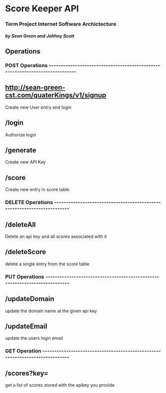 # Score Keeper API
### Term Project Internet Software Archictecture
##### by Sean Green and Johhny Scott

## Operations

### POST Operations -----------------------------------------------------------------------------

## http://sean-green-cst.com/quaterKings/v1/signup 
Create new User entry and login

## /login 
Authorize login

## /generate 
Create new API Key

## /score 
Create new entry in score table

### DELETE Operations ------------------------------------------------------------------------

## /deleteAll 
Delete an api key and all scores associated with it

## /deleteScore 
delete a single entry from the score table

### PUT Operations ---------------------------------------------------------------------------

## /updateDomain 
update the domain name at the given api key

## /updateEmail
update the users login email

### GET Operation -----------------------------------------------------------------------------

## /scores?key=
get a list of scores stored with the apikey you provide